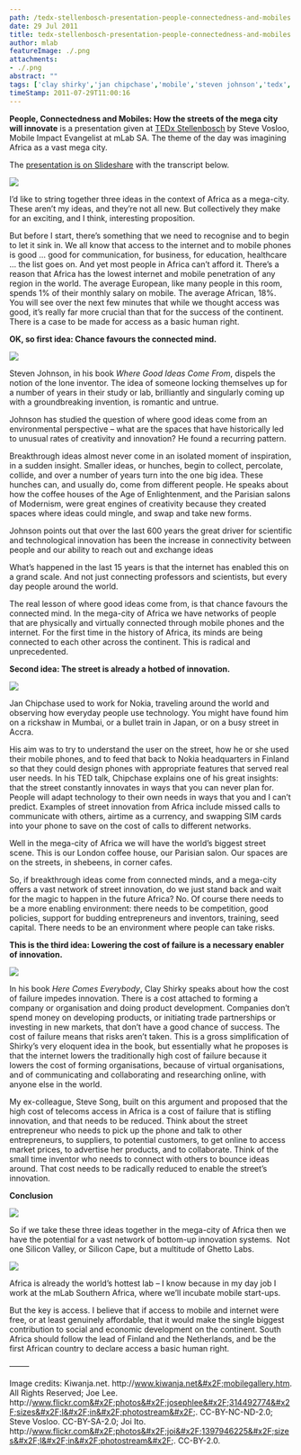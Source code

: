```yaml
---
path: /tedx-stellenbosch-presentation-people-connectedness-and-mobiles
date: 29 Jul 2011
title: tedx-stellenbosch-presentation-people-connectedness-and-mobiles
author: mlab
featureImage: ./.png
attachments: 
- ./.png
abstract: ""
tags: ['clay shirky','jan chipchase','mobile','steven johnson','tedx','tedx stellenbosch']
timeStamp: 2011-07-29T11:00:16
---
```


**People, Connectedness and Mobiles: How the streets of the mega city will innovate** is a presentation given at [TEDx Stellenbosch](http:&#x2F;&#x2F;tedxstellenbosch.org&#x2F;) by Steve Vosloo, Mobile Impact Evangelist at mLab SA. The theme of the day was imagining Africa as a vast mega city.

The [presentation is on Slideshare](http:&#x2F;&#x2F;www.slideshare.net&#x2F;mlabsa&#x2F;people-connectedness-and-mobiles) with the transcript below.

![](https:&#x2F;&#x2F;mlab.co.za&#x2F;wp-content&#x2F;uploads&#x2F;2011&#x2F;07&#x2F;Slide1.jpg)

I’d like to string together three ideas in the context of Africa as a mega-city. These aren’t my ideas, and they’re not all new. But collectively they make for an exciting, and I think, interesting proposition.

But before I start, there’s something that we need to recognise and to begin to let it sink in. We all know that access to the internet and to mobile phones is good … good for communication, for business, for education, healthcare … the list goes on. And yet most people in Africa can’t afford it. There’s a reason that Africa has the lowest internet and mobile penetration of any region in the world. The average European, like many people in this room, spends 1% of their monthly salary on mobile. The average African, 18%. You will see over the next few minutes that while we thought access was good, it’s really far more crucial than that for the success of the continent. There is a case to be made for access as a basic human right.

**OK, so first idea: Chance favours the connected mind.**

![](https:&#x2F;&#x2F;mlab.co.za&#x2F;wp-content&#x2F;uploads&#x2F;2011&#x2F;07&#x2F;Slide2.jpg)

Steven Johnson, in his book _Where Good Ideas Come From_, dispels the notion of the lone inventor. The idea of someone locking themselves up for a number of years in their study or lab, brilliantly and singularly coming up with a groundbreaking invention, is romantic and untrue.

Johnson has studied the question of where good ideas come from an environmental perspective – what are the spaces that have historically led to unusual rates of creativity and innovation? He found a recurring pattern.

Breakthrough ideas almost never come in an isolated moment of inspiration, in a sudden insight. Smaller ideas, or hunches, begin to collect, percolate, collide, and over a number of years turn into the one big idea. These hunches can, and usually do, come from different people. He speaks about how the coffee houses of the Age of Enlightenment, and the Parisian salons of Modernism, were great engines of creativity because they created spaces where ideas could mingle, and swap and take new forms.

Johnson points out that over the last 600 years the great driver for scientific and technological innovation has been the increase in connectivity between people and our ability to reach out and exchange ideas

What’s happened in the last 15 years is that the internet has enabled this on a grand scale. And not just connecting professors and scientists, but every day people around the world.

The real lesson of where good ideas come from, is that chance favours the connected mind. In the mega-city of Africa we have networks of people that are physically and virtually connected through mobile phones and the internet. For the first time in the history of Africa, its minds are being connected to each other across the continent. This is radical and unprecedented.

**Second idea: The street is already a hotbed of innovation.**

![](https:&#x2F;&#x2F;mlab.co.za&#x2F;wp-content&#x2F;uploads&#x2F;2011&#x2F;07&#x2F;Slide3.jpg)

Jan Chipchase used to work for Nokia, traveling around the world and observing how everyday people use technology. You might have found him on a rickshaw in Mumbai, or a bullet train in Japan, or on a busy street in Accra.

His aim was to try to understand the user on the street, how he or she used their mobile phones, and to feed that back to Nokia headquarters in Finland so that they could design phones with appropriate features that served real user needs. In his TED talk, Chipchase explains one of his great insights: that the street constantly innovates in ways that you can never plan for. People will adapt technology to their own needs in ways that you and I can’t predict. Examples of street innovation from Africa include missed calls to communicate with others, airtime as a currency, and swapping SIM cards into your phone to save on the cost of calls to different networks.

Well in the mega-city of Africa we will have the world’s biggest street scene. This is our London coffee house, our Parisian salon. Our spaces are on the streets, in shebeens, in corner cafes.

So, if breakthrough ideas come from connected minds, and a mega-city offers a vast network of street innovation, do we just stand back and wait for the magic to happen in the future Africa? No. Of course there needs to be a more enabling environment: there needs to be competition, good policies, support for budding entrepreneurs and inventors, training, seed capital. There needs to be an environment where people can take risks.

**This is the third idea: Lowering the cost of failure is a necessary enabler of innovation.**

![](https:&#x2F;&#x2F;mlab.co.za&#x2F;wp-content&#x2F;uploads&#x2F;2011&#x2F;07&#x2F;Slide4.jpg)

In his book _Here Comes Everybody_, Clay Shirky speaks about how the cost of failure impedes innovation. There is a cost attached to forming a company or organisation and doing product development. Companies don’t spend money on developing products, or initiating trade partnerships or investing in new markets, that don’t have a good chance of success. The cost of failure means that risks aren’t taken. This is a gross simplification of Shirky’s very eloquent idea in the book, but essentially what he proposes is that the internet lowers the traditionally high cost of failure because it lowers the cost of forming organisations, because of virtual organisations, and of communicating and collaborating and researching online, with anyone else in the world.

My ex-colleague, Steve Song, built on this argument and proposed that the high cost of telecoms access in Africa is a cost of failure that is stifling innovation, and that needs to be reduced. Think about the street entrepreneur who needs to pick up the phone and talk to other entrepreneurs, to suppliers, to potential customers, to get online to access market prices, to advertise her products, and to collaborate. Think of the small time inventor who needs to connect with others to bounce ideas around. That cost needs to be radically reduced to enable the street’s innovation.

**Conclusion**

![](https:&#x2F;&#x2F;mlab.co.za&#x2F;wp-content&#x2F;uploads&#x2F;2011&#x2F;07&#x2F;Slide51.jpg)

So if we take these three ideas together in the mega-city of Africa then we have the potential for a vast network of bottom-up innovation systems.  Not one Silicon Valley, or Silicon Cape, but a multitude of Ghetto Labs.

![](https:&#x2F;&#x2F;mlab.co.za&#x2F;wp-content&#x2F;uploads&#x2F;2011&#x2F;07&#x2F;Slide6.jpg)

Africa is already the world’s hottest lab – I know because in my day job I work at the mLab Southern Africa, where we’ll incubate mobile start-ups.

But the key is access. I believe that if access to mobile and internet were free, or at least genuinely affordable, that it would make the single biggest contribution to social and economic development on the continent. South Africa should follow the lead of Finland and the Netherlands, and be the first African country to declare access a basic human right.

——–

Image credits: Kiwanja.net. http:&#x2F;&#x2F;www.kiwanja.net&#x2F;mobilegallery.htm. All Rights Reserved; Joe Lee. http:&#x2F;&#x2F;www.flickr.com&#x2F;photos&#x2F;josephlee&#x2F;314492774&#x2F;sizes&#x2F;l&#x2F;in&#x2F;photostream&#x2F;. CC-BY-NC-ND-2.0; Steve Vosloo. CC-BY-SA-2.0; Joi Ito. http:&#x2F;&#x2F;www.flickr.com&#x2F;photos&#x2F;joi&#x2F;1397946225&#x2F;sizes&#x2F;l&#x2F;in&#x2F;photostream&#x2F;. CC-BY-2.0.


